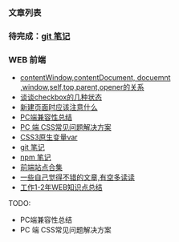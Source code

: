 ### 文章列表

### 待完成：[git 笔记](git%E7%AC%94%E8%AE%B0.md)

### WEB 前端
- [contentWindow,contentDocument, docuemnt ,window,self,top,parent,opener的关系](https://github.com/AlanZhang001/webtouch/blob/master/contentWindow%2CcontentDocument%2C%20docuemnt%20%2Cwindow%2Cself%2Ctop%2Cparent%2Copener%E7%9A%84%E5%85%B3%E7%B3%BB.md)
- [谈谈checkbox的几种状态](https://github.com/AlanZhang001/webtouch/blob/master/%E8%B0%88%E8%B0%88checkbox%E7%9A%84%E5%87%A0%E7%A7%8D%E7%8A%B6%E6%80%81.md)
- [新建页面时应该注意什么](https://github.com/AlanZhang001/webtouch/blob/master/%E6%96%B0%E5%BB%BA%E9%A1%B5%E9%9D%A2%E6%97%B6%E5%BA%94%E8%AF%A5%E6%B3%A8%E6%84%8F%E4%BB%80%E4%B9%88.md)
- [PC端兼容性总结](PC%E7%AB%AF%E5%85%BC%E5%AE%B9%E6%80%A7%E6%80%BB%E7%BB%93.md)
- [PC 端 CSS常见问题解决方案](PC%20%E7%AB%AF%20CSS%E5%B8%B8%E8%A7%81%E9%97%AE%E9%A2%98%E8%A7%A3%E5%86%B3%E6%96%B9%E6%A1%88.md)
- [CSS3原生变量var](CSS3%E5%8E%9F%E7%94%9F%E5%8F%98%E9%87%8Fvar.md)
- [git 笔记](git%E7%AC%94%E8%AE%B0.md)
- [npm 笔记](npm%E7%AC%94%E8%AE%B0.md)
- [前端站点合集](https://github.com/AlanZhang001/webtouch/blob/master/%E5%89%8D%E7%AB%AF%E7%AB%99%E7%82%B9%E5%90%88%E9%9B%86.md)
- [一些自己觉得不错的文章,有空多读读](https://github.com/AlanZhang001/webtouch/blob/master/%E5%A5%BD%E6%96%87%E7%AB%A0%E9%9B%86%E5%90%88.md)
- [工作1-2年WEB知识点总结](%E5%B7%A5%E4%BD%9C1-2%E5%B9%B4WEB%E7%9F%A5%E8%AF%86%E7%82%B9.md)

TODO:
- PC端兼容性总结
- PC 端 CSS常见问题解决方案

